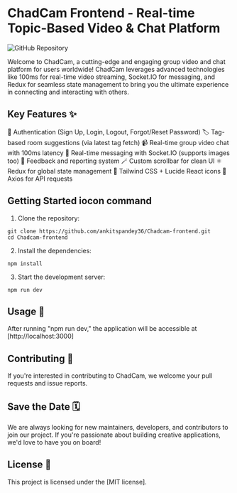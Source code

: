  ChadCam Frontend - Real-time Topic-Based Video & Chat Platform
========================================================

![GitHub Repository](https://github.com/ankitspandey36/Chadcam-frontend)

Welcome to ChadCam, a cutting-edge and engaging group video and chat platform for users worldwide! ChadCam leverages advanced technologies like 100ms for real-time video streaming, Socket.IO for messaging, and Redux for seamless state management to bring you the ultimate experience in connecting and interacting with others.

Key Features ✨
--------------

🔐  Authentication (Sign Up, Login, Logout, Forgot/Reset Password)
🏷️  Tag-based room suggestions (via latest tag fetch)
📹  Real-time group video chat with 100ms latency
💬  Real-time messaging with Socket.IO (supports images too)
🧠  Feedback and reporting system
🪄  Custom scrollbar for clean UI
⚛️  Redux for global state management
🎨  Tailwind CSS + Lucide React icons
🔗  Axios for API requests

Getting Started iocon command
----------------------------

1. Clone the repository:
```
git clone https://github.com/ankitspandey36/Chadcam-frontend.git
cd Chadcam-frontend
```

2. Install the dependencies:
```
npm install
```

3. Start the development server:
```
npm run dev
```

Usage 🚀
--------

After running "npm run dev," the application will be accessible at [http://localhost:3000]

Contributing 🤝
--------------

If you're interested in contributing to ChadCam, we welcome your pull requests and issue reports.

Save the Date 🗓️
-----------------

We are always looking for new maintainers, developers, and contributors to join our project. If you're passionate about building creative applications, we'd love to have you on board!

License 📄
---------

This project is licensed under the [MIT license].